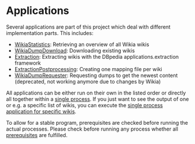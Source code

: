# Applications
Several applications are part of this project which deal with different implementation parts.
This includes:
 - [WikiaStatistics](wikiaStatistics): Retrieving an overview of all Wikia wikis
 - [WikiaDumpDownload](wikiaDumpDownload): Downloading existing wikis
 - [Extraction](extraction): Extracting wikis with the DBpedia applications.extraction framework
 - [ExtractionPostprocessing](extractionPostprocessing): Creating one mapping file per wiki
 - [WikiaDumpRequester](wikiaDumpRequester): Requesting dumps to get the newest content (deprecated, not working anymore due to changes by Wikia)

All applications can be either run on their own in the listed order or directly all together within 
a [single process](./SingleProcessAllWikisApplication.java).
If you just want to see the output of one or e.g. a specific list of wikis, you can execute the [single process application for specific wikis](./SingleProcessSpecificWikisApplication.java). 

To allow for a stable program, prerequisites are checked before running the actual processes. 
Please check before running any process whether all [prerequisites](../../README.md) are fulfilled.
